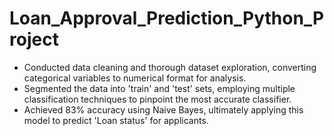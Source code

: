 # Loan_Approval_Prediction_Python_Project

- Conducted data cleaning and thorough dataset exploration, converting categorical variables to numerical format for analysis.
- Segmented the data into 'train' and 'test' sets, employing multiple classification techniques to pinpoint the most accurate classifier.
- Achieved 83% accuracy using Naive Bayes, ultimately applying this model to predict 'Loan status' for applicants.
